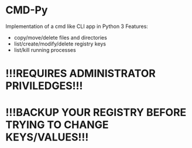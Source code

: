# CMD-Py

Implementation of a cmd like CLI app in Python 3
 Features:
- copy/move/delete files and directories
- list/create/modify/delete registry keys
- list/kill running processes


# !!!REQUIRES ADMINISTRATOR PRIVILEDGES!!!
# !!!BACKUP YOUR REGISTRY BEFORE TRYING TO CHANGE KEYS/VALUES!!!
